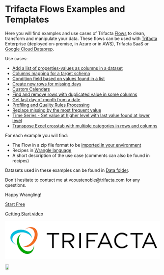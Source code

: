 # Trifacta Flows Examples and Templates

Here you will find examples and use cases of Trifacta [Flows](https://docs.trifacta.com/display/DP/Object+Overview#ObjectOverview-Flow) to clean, transform and manipulate your data.
These flows can be used with [Trifacta](https://www.trifacta.com) Enterprise (deployed on-premise, in Azure or in AWS), Trifacta SaaS or [Google Cloud Dataprep](https://cloud.google.com/dataprep).

Use cases:
- [Add a list of properties-values as columns in a dataset](https://github.com/victorcouste/trifacta-flows-examples/tree/main/Add%20a%20list%20of%20properties-values%20as%20columns%20in%20a%20dataset)
- [Columns mapping for a target schema](https://github.com/victorcouste/trifacta-flows-examples/tree/main/Columns%20mapping%20for%20a%20target%20schema)
- [Condition field based on values found in a list](https://github.com/victorcouste/trifacta-flows-examples/tree/main/Condition%20field%20based%20on%20values%20found%20in%20a%20list)
- [Create new rows for missing days](https://github.com/victorcouste/trifacta-flows-examples/tree/main/Create%20new%20rows%20for%20missing%20days)
- [Custom Calendars](https://github.com/victorcouste/trifacta-flows-examples/tree/main/Custom%20Calendars)
- [Find and remove rows with duplicated value in some columns](https://github.com/victorcouste/trifacta-flows-examples/tree/main/Find%20and%20remove%20rows%20with%20duplicated%20value%20in%20some%20columns)
- [Get last day of month from a date](https://github.com/victorcouste/trifacta-flows-examples/tree/main/Get%20last%20day%20of%20month%20from%20a%20date)
- [Profiling and Quality Rules Processing](https://github.com/victorcouste/trifacta-flows-examples/tree/main/Profiling%20%20Quality%20Rules%20Processing)
- [Replace missing by the most frequent value](https://github.com/victorcouste/trifacta-flows-examples/tree/main/Replace%20missing%20by%20the%20most%20frequent%20value)
- [Time Series - Set value at higher level with last value found at lower level](https://github.com/victorcouste/trifacta-flows-examples/tree/main/Time%20Series%20-%20Set%20value%20at%20higher%20level%20with%20last%20value%20found%20at%20lower%20level)
- [Transpose Excel crosstab with multiple categories in rows and columns](https://github.com/victorcouste/trifacta-flows-examples/tree/main/Transpose%20Excel%20crosstab%20with%20multiple%20categories%20in%20rows%20and%20columns)

For each example you will find:
- The Flow in a zip file format to be [imported in your environment](https://docs.trifacta.com/display/DP/Import+Flow)
- Recipes in [Wrangle language](https://docs.trifacta.com/display/DP/Wrangle+Language)
- A short description of the use case (comments can also be found in recipes)

Datasets used in these examples can be found in [Data folder](https://github.com/victorcouste/trifacta-flows-examples/tree/main/Data).


Don't hesitate to contact me at vcoustenoble@trifacta.com for any questions.


Happy Wrangling!

[Start Free](https://www.trifacta.com/start-wrangling/)

[Getting Start video](https://www.youtube.com/watch?v=qGGXqA7YKtI)


![Trifacta logo](trifacta.png)

<img src="https://github.com/victorcouste/trifacta-flows-examples/blob/main/CloudDataprep.png" width="15%" height="15%">
